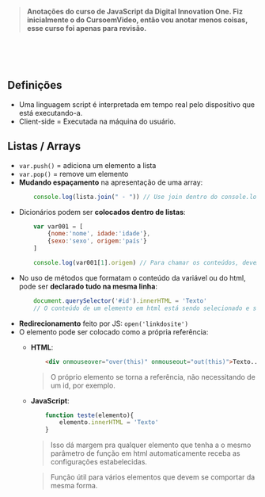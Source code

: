 > **Anotações do curso de JavaScript da Digital Innovation One. Fiz inicialmente o do CursoemVideo, então vou anotar menos coisas, esse curso foi apenas para revisão.**

<br><br><br>

## Definições
- Uma linguagem script é interpretada em tempo real pelo dispositivo que está executando-a.
- Client-side = Executada na máquina do usuário.

## Listas / Arrays
- `var.push()` = adiciona um elemento a lista
- `var.pop()` = remove um elemento
- **Mudando espaçamento** na apresentação de uma array:
    ```js
        console.log(lista.join(" - ")) // Use join dentro do console.log
    ```
- Dicionários podem ser **colocados dentro de listas**:
    ```js
        var var001 = [
            {nome:'nome', idade:'idade'},
            {sexo:'sexo', origem:'país'}
        ]

        console.log(var001[1].origem) // Para chamar os conteúdos, devem ser especificados o posicionamento deles.
    ```
- No uso de métodos que formatam o conteúdo da variável ou do html, pode ser **declarado tudo na mesma linha**:
    ```js
        document.querySelector('#id').innerHTML = 'Texto'
        // O conteúdo de um elemento em html está sendo selecionado e sendo modificado para um novo texto com innerHTML.
    ```
- **Redirecionamento** feito por JS: `open('linkdosite')`
- O elemento pode ser colocado como a própria referência:
    - **HTML**:
        ```html
            <div onmouseover="over(this)" onmouseout="out(this)">Texto...</div>
        ```
        > O próprio elemento se torna a referência, não necessitando de um id, por exemplo.
    - **JavaScript**:
        ```js
            function teste(elemento){
                elemento.innerHTML = 'Texto'
            }
        ```
        > Isso dá margem pra qualquer elemento que tenha a o mesmo parâmetro  de função em html automaticamente receba as configurações estabelecidas.

        > Função útil para vários elementos que devem se comportar da mesma forma.